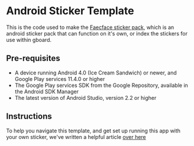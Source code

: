 # Android Sticker Template

This is the code used to make the [Faecface sticker pack](https://play.google.com/store/apps/details?id=com.faecface.sticker), which is an android sticker pack that can function on it's own, or index the stickers for use within gboard.

Pre-requisites
--------------
- A device running Android 4.0 (Ice Cream Sandwich) or newer, and Google Play services 11.4.0 or higher
- The Google Play services SDK from the Google Repository, available in the Android SDK Manager
- The latest version of Android Studio, version 2.2 or higher

Instructions
------------
To help you navigate this template, and get set up running this app with your own sticker, we've written a helpful article [over here](https://medium.com/@katedee/making-a-simple-android-sticker-app-16537bb9c5a)